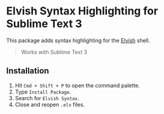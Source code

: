 # Elvish Syntax Highlighting for Sublime Text 3

This package adds syntax highlighting for the [Elvish](https://elv.sh) shell.

> Works with Sublime Text 3

## Installation

1. Hit `Cmd + Shift + P` to open the command palette.
2. Type `Install Package`.
3. Search for `Elvish Syntax`.
4. Close and reopen `.elv` files.
